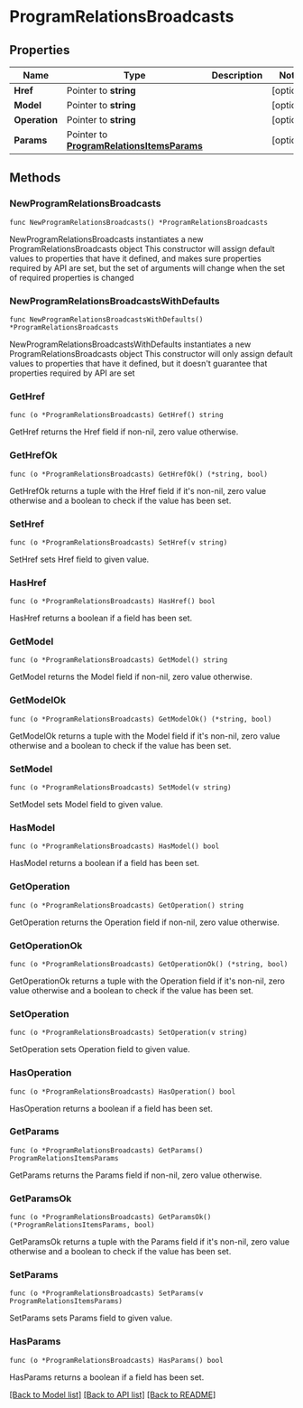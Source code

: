 # ProgramRelationsBroadcasts

## Properties

Name | Type | Description | Notes
------------ | ------------- | ------------- | -------------
**Href** | Pointer to **string** |  | [optional] 
**Model** | Pointer to **string** |  | [optional] 
**Operation** | Pointer to **string** |  | [optional] 
**Params** | Pointer to [**ProgramRelationsItemsParams**](ProgramRelationsItemsParams.md) |  | [optional] 

## Methods

### NewProgramRelationsBroadcasts

`func NewProgramRelationsBroadcasts() *ProgramRelationsBroadcasts`

NewProgramRelationsBroadcasts instantiates a new ProgramRelationsBroadcasts object
This constructor will assign default values to properties that have it defined,
and makes sure properties required by API are set, but the set of arguments
will change when the set of required properties is changed

### NewProgramRelationsBroadcastsWithDefaults

`func NewProgramRelationsBroadcastsWithDefaults() *ProgramRelationsBroadcasts`

NewProgramRelationsBroadcastsWithDefaults instantiates a new ProgramRelationsBroadcasts object
This constructor will only assign default values to properties that have it defined,
but it doesn't guarantee that properties required by API are set

### GetHref

`func (o *ProgramRelationsBroadcasts) GetHref() string`

GetHref returns the Href field if non-nil, zero value otherwise.

### GetHrefOk

`func (o *ProgramRelationsBroadcasts) GetHrefOk() (*string, bool)`

GetHrefOk returns a tuple with the Href field if it's non-nil, zero value otherwise
and a boolean to check if the value has been set.

### SetHref

`func (o *ProgramRelationsBroadcasts) SetHref(v string)`

SetHref sets Href field to given value.

### HasHref

`func (o *ProgramRelationsBroadcasts) HasHref() bool`

HasHref returns a boolean if a field has been set.

### GetModel

`func (o *ProgramRelationsBroadcasts) GetModel() string`

GetModel returns the Model field if non-nil, zero value otherwise.

### GetModelOk

`func (o *ProgramRelationsBroadcasts) GetModelOk() (*string, bool)`

GetModelOk returns a tuple with the Model field if it's non-nil, zero value otherwise
and a boolean to check if the value has been set.

### SetModel

`func (o *ProgramRelationsBroadcasts) SetModel(v string)`

SetModel sets Model field to given value.

### HasModel

`func (o *ProgramRelationsBroadcasts) HasModel() bool`

HasModel returns a boolean if a field has been set.

### GetOperation

`func (o *ProgramRelationsBroadcasts) GetOperation() string`

GetOperation returns the Operation field if non-nil, zero value otherwise.

### GetOperationOk

`func (o *ProgramRelationsBroadcasts) GetOperationOk() (*string, bool)`

GetOperationOk returns a tuple with the Operation field if it's non-nil, zero value otherwise
and a boolean to check if the value has been set.

### SetOperation

`func (o *ProgramRelationsBroadcasts) SetOperation(v string)`

SetOperation sets Operation field to given value.

### HasOperation

`func (o *ProgramRelationsBroadcasts) HasOperation() bool`

HasOperation returns a boolean if a field has been set.

### GetParams

`func (o *ProgramRelationsBroadcasts) GetParams() ProgramRelationsItemsParams`

GetParams returns the Params field if non-nil, zero value otherwise.

### GetParamsOk

`func (o *ProgramRelationsBroadcasts) GetParamsOk() (*ProgramRelationsItemsParams, bool)`

GetParamsOk returns a tuple with the Params field if it's non-nil, zero value otherwise
and a boolean to check if the value has been set.

### SetParams

`func (o *ProgramRelationsBroadcasts) SetParams(v ProgramRelationsItemsParams)`

SetParams sets Params field to given value.

### HasParams

`func (o *ProgramRelationsBroadcasts) HasParams() bool`

HasParams returns a boolean if a field has been set.


[[Back to Model list]](../README.md#documentation-for-models) [[Back to API list]](../README.md#documentation-for-api-endpoints) [[Back to README]](../README.md)


